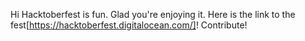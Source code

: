 Hi Hacktoberfest is fun. Glad you're enjoying it.
Here is the link to the fest[https://hacktoberfest.digitalocean.com/]! Contribute!
